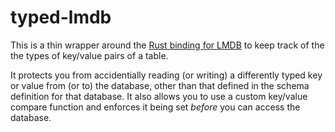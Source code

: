 # typed-lmdb

This is a thin wrapper around the [Rust binding for LMDB][lmdb-rs] to keep
track of the the types of key/value pairs of a table.

It protects you from accidentially reading (or writing) a differently typed key
or value from (or to) the database, other than that defined in the schema
definition for that database. It also allows you to use a custom key/value
compare function and enforces it being set *before* you can access the
database.

[lmdb-rs]: https://github.com/vhbit/lmdb-rs
